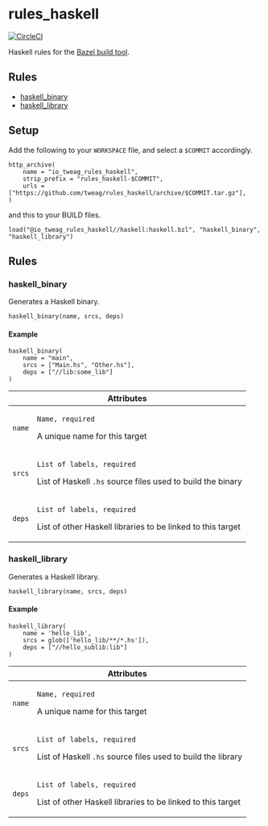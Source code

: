 # rules_haskell

[![CircleCI](https://circleci.com/gh/tweag/rules_haskell.svg?style=svg)](https://circleci.com/gh/tweag/rules_haskell)

Haskell rules for the [Bazel build tool][bazel].

[bazel]: https://bazel.build/

## Rules

* [haskell_binary](#haskell_binary)
* [haskell_library](#haskell_library)

## Setup

Add the following to your `WORKSPACE` file, and select a `$COMMIT` accordingly.

```bzl
http_archive(
    name = "io_tweag_rules_haskell",
    strip_prefix = "rules_haskell-$COMMIT",
    urls = ["https://github.com/tweag/rules_haskell/archive/$COMMIT.tar.gz"],
)
```

and this to your BUILD files.

```bzl
load("@io_tweag_rules_haskell//haskell:haskell.bzl", "haskell_binary", "haskell_library")
```

## Rules

### haskell_binary

Generates a Haskell binary.

```bzl
haskell_binary(name, srcs, deps)
```

#### Example

```bzl
haskell_binary(
    name = "main",
    srcs = ["Main.hs", "Other.hs"],
    deps = ["//lib:some_lib"]
)
```

<table class="table table-condensed table-bordered table-params">
  <colgroup>
    <col class="col-param" />
    <col class="param-description" />
  </colgroup>
  <thead>
    <tr>
      <th colspan="2">Attributes</th>
    </tr>
  </thead>
  <tbody>
    <tr>
      <td><code>name</code></td>
      <td>
        <p><code>Name, required</code></p>
        <p>A unique name for this target</p>
      </td>
    </tr>
    <tr>
      <td><code>srcs</code></td>
      <td>
        <p><code>List of labels, required</code></p>
        <p>List of Haskell <code>.hs</code> source files used to build the binary</p>
      </td>
    </tr>
    <tr>
      <td><code>deps</code></td>
      <td>
        <p><code>List of labels, required</code></p>
        <p>List of other Haskell libraries to be linked to this target</p>
      </td>
    </tr>
  </tbody>
</table>

### haskell_library

Generates a Haskell library.

```bzl
haskell_library(name, srcs, deps)
```

#### Example

```bzl
haskell_library(
    name = 'hello_lib',
    srcs = glob(['hello_lib/**/*.hs']),
    deps = ["//hello_sublib:lib"]
)
```

<table class="table table-condensed table-bordered table-params">
  <colgroup>
    <col class="col-param" />
    <col class="param-description" />
  </colgroup>
  <thead>
    <tr>
      <th colspan="2">Attributes</th>
    </tr>
  </thead>
  <tbody>
    <tr>
      <td><code>name</code></td>
      <td>
        <p><code>Name, required</code></p>
        <p>A unique name for this target</p>
      </td>
    </tr>
    <tr>
      <td><code>srcs</code></td>
      <td>
        <p><code>List of labels, required</code></p>
        <p>List of Haskell <code>.hs</code> source files used to build the library</p>
      </td>
    </tr>
    <tr>
      <td><code>deps</code></td>
      <td>
        <p><code>List of labels, required</code></p>
        <p>List of other Haskell libraries to be linked to this target</p>
      </td>
    </tr>
  </tbody>
</table>
